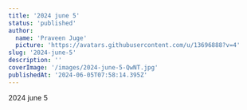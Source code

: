 ```yaml
---
title: '2024 june 5'
status: 'published'
author:
  name: 'Praveen Juge'
  picture: 'https://avatars.githubusercontent.com/u/13696888?v=4'
slug: '2024-june-5'
description: ''
coverImage: '/images/2024-june-5-QwNT.jpg'
publishedAt: '2024-06-05T07:58:14.395Z'
---
```


2024 june 5